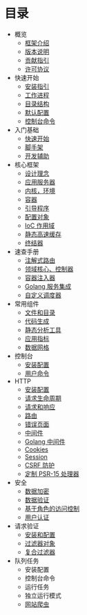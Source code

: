 # 目录

- 概览
  - [框架介绍](about/spiral.md)
  - [版本说明](about/semver.md)
  - [贡献指引](about/contributing.md)
  - [许可协议](/license.md)
- 快速开始
  - [安装指引](start/install.md)
  - [工作进程](start/workers.md)
  - [目录结构](start/structure.md)
  - [默认配置](start/configuration.md)
  - [控制台命令](start/commands.md)
- 入门基础
  - [快速开始](basics/quick-start.md)
  - [脚手架](basics/scaffolding.md)
  - [开发辅助](basics/prototype.md)
- 核心框架
  - [设计理念](framework/design.md)
  - [应用服务器](framework/application-server.md)
  - [内核，环境](framework/kernel.md)
  - [容器](framework/container.md)
  - [引导程序](framework/bootloaders.md)
  - [配置对象](framework/config.md)
  - [IoC 作用域](framework/scopes.md)
  - [静态高速缓存](framework/memory.md)
  - [终结器](framework/finalizers.md)
- 速查手册
  - [注解式路由](cookbook/annotated-routes.md)
  - [领域核心、控制器](cookbook/domain-core.md)
  - [容器注入器](cookbook/injector.md)
  - [Golang 服务集成](cookbook/golang-library.md)
  - [自定义调度器](cookbook/custom-dispatcher.md)
- 常用组件
  - [文件和目录](components/files.md)
  - [代码生成](components/reactor.md)
  - [静态分析工具](components/tokenizer.md)
  - [应用指标](components/metrics.md)
  - [数据网格](components/data-grid.md)
- 控制台
  - [安装配置](console/configuration.md)
  - [用户命令](console/commands.md)
- HTTP
  - [安装配置](http/configuration.md)
  - [请求生命周期](http/lifecycle.md)
  - [请求和响应](http/request-response.md)
  - [路由](http/routing.md)
  - [错误页面](http/errors.md)
  - [中间件](http/middleware.md)
  - [Golang 中间件](http/golang.md)
  - [Cookies](http/cookies.md)
  - [Session](http/session.md)
  - [CSRF 防护](http/csrf.md)
  - [定制 PSR-15 处理器](http/psr-15.md)
- 安全
  - [数据加密](security/encrypter.md)
  - [数据验证](security/validation.md)
  - [基于角色的访问控制](security/rbac.md)
  - [用户认证](security/authentication.md)
- 请求验证
  - [安装和配置](filters/configuration.md)
  - [过滤器对象](filters/filter.md)
  - [复合过滤器](filters/composite.md)
- 队列任务
  - 安装配置
  - 控制台命令
  - 运行任务
  - 独立运行模式
  - [网站爬虫](queue/scraper.md)
